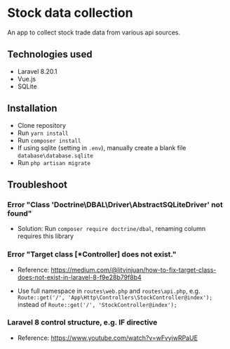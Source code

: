 # Stock data collection

An app to collect stock trade data from various api sources.

## Technologies used

* Laravel 8.20.1
* Vue.js
* SQLite

## Installation

* Clone repository
* Run ```yarn install```
* Run ```composer install```
* If using sqlite (setting in `.env`), manually create a blank file `database\database.sqlite`
* Run ```php artisan migrate```


## Troubleshoot

### Error "Class 'Doctrine\DBAL\Driver\AbstractSQLiteDriver' not found"

* Solution: Run `composer require doctrine/dbal`, renaming column requires this library

### Error "Target class [*Controller] does not exist."

* Reference: https://medium.com/@litvinjuan/how-to-fix-target-class-does-not-exist-in-laravel-8-f9e28b79f8b4

* Use full namespace in `routes\web.php` and `routes\api.php`, e.g. `Route::get('/', 'App\Http\Controllers\StockController@index');` instead of `Route::get('/', 'StockController@index');`

### Laravel 8 control structure, e.g. IF directive

* Reference: https://www.youtube.com/watch?v=wFvyjwRPaUE